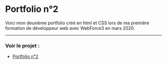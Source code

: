 # Portfolio n°2
Voici mon deuxième portfolio créé en html et CSS lors de ma première formation de développeur web avec WebForce3 en mars 2020.

---

### Voir le projet :

* [Portfolio n°2](https://nadiaprojets.github.io/portfolio2/) 
